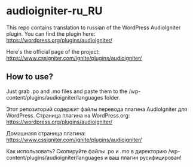 # audioigniter-ru_RU
This repo contains translation to russian of the WordPress AudioIgniter plugin. You can find the plugin here: https://wordpress.org/plugins/audioigniter/ 

Here's the official page of the project: https://www.cssigniter.com/ignite/plugins/audioigniter/ 

## How to use?
Just grab .po and .mo files and paste them to the /wp-content/plugins/audioigniter/languages folder. 


Этот репозиторий содержит файлы перевода плагина AudioIgniter для WordPress. Страница плагина на WordPress.org: https://wordpress.org/plugins/audioigniter/ 

Домашнаяя страница плагина: https://www.cssigniter.com/ignite/plugins/audioigniter/ 

Как использовать?
Скопируйте файлы .po и .mo в директорию /wp-content/plugins/audioigniter/languages и ваш плагин русифицирован!


